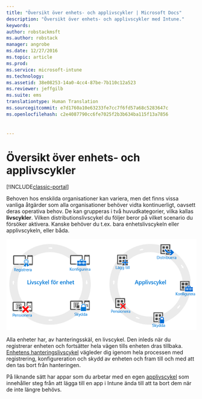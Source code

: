 ```yaml
---
title: "Översikt över enhets- och applivscykler | Microsoft Docs"
description: "Översikt över enhets- och applivscykler med Intune."
keywords: 
author: robstackmsft
ms.author: robstack
manager: angrobe
ms.date: 12/27/2016
ms.topic: article
ms.prod: 
ms.service: microsoft-intune
ms.technology: 
ms.assetid: 38e08253-14a0-4cc4-87be-7b110c12a523
ms.reviewer: jeffgilb
ms.suite: ems
translationtype: Human Translation
ms.sourcegitcommit: e7d1760a10e63233fe7cc7f6fd57a68c5283647c
ms.openlocfilehash: c2e4087790cc6fe7025f2b3b634ba115f13a7856


---
```


# <a name="overview-of-device-and-app-lifecycles"></a>Översikt över enhets- och applivscykler

[!INCLUDE[classic-portal](../includes/classic-portal.md)]

Behoven hos enskilda organisationer kan variera, men det finns vissa vanliga åtgärder som alla organisationer behöver vidta kontinuerligt, oavsett deras operativa behov. De kan grupperas i två huvudkategorier, vilka kallas **livscykler**. Vilken distributionslivscykel du följer beror på vilket scenario du försöker aktivera. Kanske behöver du t.ex. bara enhetslivscykeln eller applivscykeln, eller båda.

![MDM- och applivscykeln](./media/device-app-lifecycle.png "mobilenhet- och applivscykler")

Alla enheter har, av hanteringsskäl, en livscykel. Den inleds när du registrerar enheten och fortsätter hela vägen tills enheten dras tillbaka. [Enhetens hanteringslivscykel](overview-of-device-lifecycle-in-microsoft-intune.md) vägleder dig igenom hela processen med registrering, konfigureration och skydd av enheten och fram till och med att den tas bort från hanteringen.

På liknande sätt har appar som du arbetar med en egen [applivscykel](overview-of-app-lifecycle-in-microsoft-intune.md) som innehåller steg från att lägga till en app i Intune ända till att ta bort dem när de inte längre behövs.



<!--HONumber=Dec16_HO5-->


